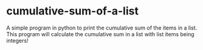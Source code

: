 # cumulative-sum-of-a-list
A simple program in python to print the cumulative sum of the items in a list.
This program will calculate the cumulative sum in a list with list items being integers!
